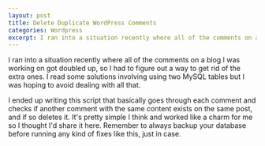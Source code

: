 ```yaml
---
layout: post
title: Delete Duplicate WordPress Comments
categories: Wordpress
excerpt: I ran into a situation recently where all of the comments on a blog I was working on got doubled up, so I had to figure out a way to get rid of the extra ones.  I read some solutions involving using two MySQL tables but I was hoping to avoid dealing with all that.
---
```


I ran into a situation recently where all of the comments on a blog I was working on got doubled up, so I had to figure out a way to get rid of the extra ones.  I read some solutions involving using two MySQL tables but I was hoping to avoid dealing with all that.

I ended up writing this script that basically goes through each comment and checks if another comment with the same content exists on the same post, and if so deletes it.  It's pretty simple I think and worked like a charm for me so I thought I'd share it here.  Remember to always backup your database before running any kind of fixes like this, just in case.

<script src="https://gist.github.com/grimmdude/5828710.js"></script>